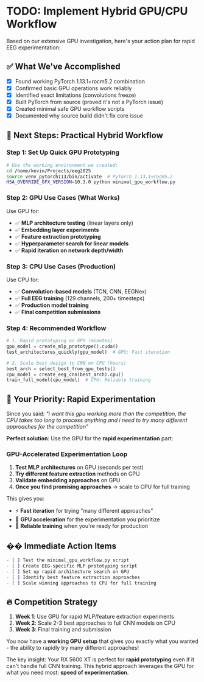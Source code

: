 # TODO: Implement Hybrid GPU/CPU Workflow

Based on our extensive GPU investigation, here's your action plan for rapid EEG experimentation:

## ✅ What We've Accomplished

- [x] Found working PyTorch 1.13.1+rocm5.2 combination
- [x] Confirmed basic GPU operations work reliably  
- [x] Identified exact limitations (convolutions freeze)
- [x] Built PyTorch from source (proved it's not a PyTorch issue)
- [x] Created minimal safe GPU workflow scripts
- [x] Documented why source build didn't fix core issue

## 🚀 Next Steps: Practical Hybrid Workflow

### Step 1: Set Up Quick GPU Prototyping
```bash
# Use the working environment we created:
cd /home/kevin/Projects/eeg2025
source venv_pytorch113/bin/activate  # PyTorch 1.13.1+rocm5.2
HSA_OVERRIDE_GFX_VERSION=10.3.0 python minimal_gpu_workflow.py
```

### Step 2: GPU Use Cases (What Works)
Use GPU for:
- ✅ **MLP architecture testing** (linear layers only)
- ✅ **Embedding layer experiments** 
- ✅ **Feature extraction prototyping**
- ✅ **Hyperparameter search for linear models**
- ✅ **Rapid iteration on network depth/width**

### Step 3: CPU Use Cases (Production)
Use CPU for:
- ✅ **Convolution-based models** (TCN, CNN, EEGNex)
- ✅ **Full EEG training** (129 channels, 200+ timesteps)
- ✅ **Production model training**
- ✅ **Final competition submissions**

### Step 4: Recommended Workflow
```python
# 1. Rapid prototyping on GPU (minutes)
gpu_model = create_mlp_prototype().cuda()
test_architectures_quickly(gpu_model)  # GPU: Fast iteration

# 2. Scale best design to CNN on CPU (hours)  
best_arch = select_best_from_gpu_tests()
cpu_model = create_eeg_cnn(best_arch).cpu()
train_full_model(cpu_model)  # CPU: Reliable training
```

## 🎯 Your Priority: Rapid Experimentation

Since you said: *"i want this gpu working more than the competition, the CPU takes too long to process anything and i need to try many different approaches for the competition"*

**Perfect solution**: Use the GPU for the **rapid experimentation** part:

### GPU-Accelerated Experimentation Loop
1. **Test MLP architectures** on GPU (seconds per test)
2. **Try different feature extraction** methods on GPU  
3. **Validate embedding approaches** on GPU
4. **Once you find promising approaches** → scale to CPU for full training

This gives you:
- ⚡ **Fast iteration** for trying "many different approaches" 
- 🧠 **GPU acceleration** for the experimentation you prioritize
- 🎯 **Reliable training** when you're ready for production

## �� Immediate Action Items

```markdown
- [ ] Test the minimal_gpu_workflow.py script
- [ ] Create EEG-specific MLP prototyping script  
- [ ] Set up rapid architecture search on GPU
- [ ] Identify best feature extraction approaches
- [ ] Scale winning approaches to CPU for full training
```

## 🔥 Competition Strategy

1. **Week 1**: Use GPU for rapid MLP/feature extraction experiments
2. **Week 2**: Scale 2-3 best approaches to full CNN models on CPU
3. **Week 3**: Final training and submission

You now have a **working GPU setup** that gives you exactly what you wanted - the ability to rapidly try many different approaches!

The key insight: Your RX 5600 XT is perfect for **rapid prototyping** even if it can't handle full CNN training. This hybrid approach leverages the GPU for what you need most: **speed of experimentation**.
